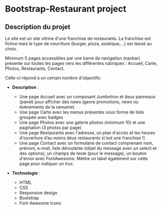 # Bootstrap-Restaurant project

## Description du projet
Le site est un site vitrine d'une franchise de restaurants. La franchise est fictive mais le type de nourriture (burger, pizza, asiatique,...) est laissé au choix.

Minimum 5 pages accessibles par une barre de navigation (navbar) présente sur toutes les pages vers les différentes rubriques : Accueil, Carte, Photos, Restaurants, Contact.

 Celle-ci répond à un certain nombre d'objectifs:
 
 - **Description** :
    - Une page Accueil avec un composant Jumbotron et deux panneaux (panel) pour afficher des news (genre promotions, news ou évènements de la semaine)
    - Une page Carte avec les menus présentés sous forme de liste groupée avec badges
    - Une page Photos avec une galerie photos (minimum 10) et une pagination (3 photos par page)
    - Une page Restaurants avec l'adresse, un plan d'accès et les heures d'ouverture d’au moins deux restaurants (c’est une franchise !)
    - Une page Contact avec un formulaire de contact comprenant nom, prénom, e-mail, liste déroulante (objet du message avec un select et des options), un champs de texte (pour le message), un bouton d'envoi avec FontAwesome. Mettre un label également sur cette page pour indiquer un truc.
    
- **Technologie** : 
    - HTML
    - CSS
    - Responsive design
    - Bootstrap
    - Font Awesome Icons
    

